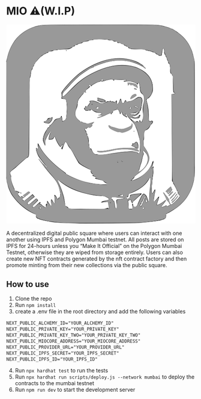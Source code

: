 # MIO ⚠️(W.I.P)

<img src="public/MIOICO.svg" >

A decentralized digital public square where users can interact with one another using IPFS and Polygon Mumbai testnet. All posts are stored on IPFS for 24-hours unless you “Make It Official” on the Polygon Mumbai Testnet, otherwise they are wiped from storage entirely. Users can also create new NFT contracts generated by the nft contract factory and then promote minting from their new collections via the public square.

## How to use

1. Clone the repo
2. Run `npm install`
3. create a .env file in the root directory and add the following variables

```
NEXT_PUBLIC_ALCHEMY_ID="YOUR_ALCHEMY_ID"
NEXT_PUBLIC_PRIVATE_KEY="YOUR_PRIVATE_KEY"
NEXT_PUBLIC_PRIVATE_KEY_TWO="YOUR_PRIVATE_KEY_TWO"
NEXT_PUBLIC_MIOCORE_ADDRESS="YOUR_MIOCORE_ADDRESS"
NEXT_PUBLIC_PROVIDER_URL="YOUR_PROVIDER_URL"
NEXT_PUBLIC_IPFS_SECRET="YOUR_IPFS_SECRET"
NEXT_PUBLIC_IPFS_ID="YOUR_IPFS_ID"

```

4. Run `npx hardhat test` to run the tests
5. Run `npx hardhat run scripts/deploy.js --network mumbai` to deploy the contracts to the mumbai testnet
6. Run `npm run dev` to start the development server
